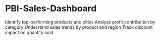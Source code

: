# PBI-Sales-Dashboard
Identify top-performing products and cities
Analyze profit contribution by category
Understand sales trends by product and region
Track discount impact on quantity sold

